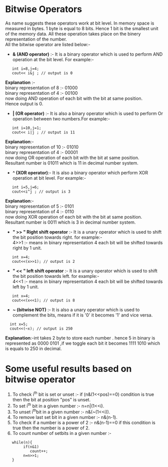 # Bitwise Operators
As name suggests these operators work at bit level. In memory space is measured in bytes. 1 byte is equal to 8 bits. Hence 1 bit is the smallest unit of the memory data. All these operation takes place on the binery representation of the number. <br>
All the bitwise operator are listed below:-<br>
- **& (AND operator)** :- It is a binary operator which is used to perform AND operation at the bit level. For example:-<br>
``` 
   int i=8,j=4;
   cout<< i&j ; // output is 0
```
**Explanation** :- <br>binary representation of 8 :- 01000<br>
binary representation of 4 :- 00100<br>
now doing AND operation of each bit with the bit at same position.<br>Hence output is 0.
- **| (OR operator)** :- It is also a binary operator which is used to perform Or operation between two numbers.For example:-
``` 
   int i=10,j=1;
   cout<< i|j ; // output is 11
```
**Explanation**:-<br>binary representation of 10 :- 01010<br>
binary representation of 4 :- 00001<br>
now doing OR operation of each bit with the bit at same position.<br>Resultant number is 01011 which is 11 in decimal number system.
- **^ (XOR operator)**:- It is also a binary operator which perform XOR operation at bit level. For example:-<br>
```
   int i=5,j=6;
   cout<<i^j ; // output is 3
```
**Explanation**:-<br>binary representation of 5 :- 0101<br>
binary representation of 4 :- 0110<br>
now doing XOR operation of each bit with the bit at same position.<br>Resultant number is 0011 which is 3 in decimal number system.
- **" >> " Right shift operator** :- It is a unary operator which is used to shift the bit position towards right. for example:-<br>
4>>1 :- means in binary representation 4 each bit will be shifted towards right by 1 unit.
```
   int x=4;
   cout<<(x>>1); // output is 2
```
- **" << " left shift operator** :- It is a unary operator which is used to shift the bit position towards left. for example:-<br>
4<<1 :- means in binary representation 4 each bit will be shifted towards left by 1 unit.
```
   int x=4;
   cout<<(x<<1); // output is 8
```
- **~ (bitwise NOT)** :- It is also a unary operator which is used to complement the bits, means if it is '0' it becomes '1' and vice versa.
```
  int x=5;
  cout<<(~x); // output is 250
```
**Explanation**:-int takes 2 byte to store each number . hence 5 in binary is represented as 0000 0101 ,if we toggle each bit it becomes 1111 1010 which is equals to 250 in decimal.<br>
# Some useful results based on bitwise operator
1. To check i<sup>th</sup> bit is set or unset :- if (n&(1<<pos)==0) condition is true then the bit at position "pos" is unset.<br>
2. To set i<sup>th</sup> bit in a given number :- n=n|(1<<i).<br>
3. To unset i<sup>th</sup>bit in a given number :- n&(~(1<<i)).<br>
4. To remove last set bit in a given number :- n&(n-1). 
5. To check if a number is a power of 2 :- n&(n-1)==0  if this condition is true then the number is a power of 2.
6. To count number of setbits in a given number :-
```  
   while(n){ 
        if(n&1) 
           count++;
        n=n>>1;
   }
```
